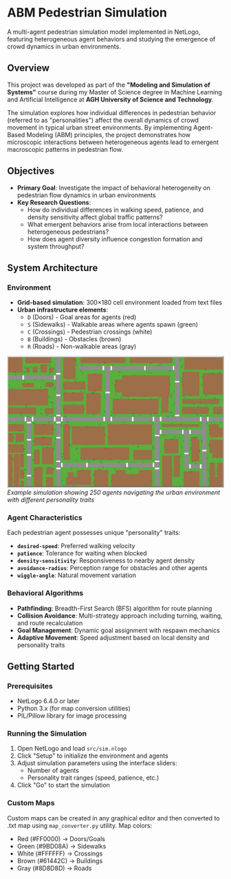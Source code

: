 # ABM Pedestrian Simulation

A multi-agent pedestrian simulation model implemented in NetLogo, featuring heterogeneous agent behaviors and studying the emergence of crowd dynamics in urban environments.

## Overview

This project was developed as part of the **"Modeling and Simulation of Systems"** course during my Master of Science degree in Machine Learning and Artificial Intelligence at **AGH University of Science and Technology**.

The simulation explores how individual differences in pedestrian behavior (referred to as "personalities") affect the overall dynamics of crowd movement in typical urban street environments. By implementing Agent-Based Modeling (ABM) principles, the project demonstrates how microscopic interactions between heterogeneous agents lead to emergent macroscopic patterns in pedestrian flow.


## Objectives

- **Primary Goal**: Investigate the impact of behavioral heterogeneity on pedestrian flow dynamics in urban environments
- **Key Research Questions**:
  - How do individual differences in walking speed, patience, and density sensitivity affect global traffic patterns?
  - What emergent behaviors arise from local interactions between heterogeneous pedestrians?
  - How does agent diversity influence congestion formation and system throughput?

## System Architecture

### Environment
- **Grid-based simulation**: 300×180 cell environment loaded from text files
- **Urban infrastructure elements**:
  - `D` (Doors) - Goal areas for agents (red)
  - `S` (Sidewalks) - Walkable areas where agents spawn (green)
  - `C` (Crossings) - Pedestrian crossings (white)
  - `B` (Buildings) - Obstacles (brown)
  - `R` (Roads) - Non-walkable areas (gray)

![Simulation Environment](simulation.png)
*Example simulation showing 250 agents navigating the urban environment with different personality traits*

### Agent Characteristics
Each pedestrian agent possesses unique "personality" traits:
- **`desired-speed`**: Preferred walking velocity
- **`patience`**: Tolerance for waiting when blocked
- **`density-sensitivity`**: Responsiveness to nearby agent density
- **`avoidance-radius`**: Perception range for obstacles and other agents
- **`wiggle-angle`**: Natural movement variation

### Behavioral Algorithms
- **Pathfinding**: Breadth-First Search (BFS) algorithm for route planning
- **Collision Avoidance**: Multi-strategy approach including turning, waiting, and route recalculation
- **Goal Management**: Dynamic goal assignment with respawn mechanics
- **Adaptive Movement**: Speed adjustment based on local density and personality traits

## Getting Started

### Prerequisites
- NetLogo 6.4.0 or later
- Python 3.x (for map conversion utilities)
- PIL/Pillow library for image processing


### Running the Simulation
1. Open NetLogo and load `src/sim.nlogo`
2. Click "Setup" to initialize the environment and agents
3. Adjust simulation parameters using the interface sliders:
   - Number of agents
   - Personality trait ranges (speed, patience, etc.)
4. Click "Go" to start the simulation

### Custom Maps
Custom maps can be created in any graphical editor and then converted to .txt map using `map_converter.py` utility.
Map colors:
- Red (#FF0000) → Doors/Goals
- Green (#9BD08A) → Sidewalks
- White (#FFFFFF) → Crossings
- Brown (#61442C) → Buildings
- Gray (#8D8D8D) → Roads